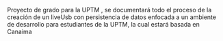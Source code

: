 Proyecto de grado para la UPTM , se documentará todo el proceso de la creación de un liveUsb con persistencia de datos enfocada a un ambiente de desarrollo para estudiantes de la UPTM, la cual estará basada en Canaima 

